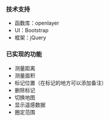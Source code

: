 ### 技术支持
* 函数库：openlayer
* UI：Bootstrap
* 框架：jQuery


### 已实现的功能
* 测量距离
* 测量面积
* 标记位置（在标记的地方可以添加备注）
* 删除标记
* 切换地图
* 显示遥感数据
* 圈定范围
